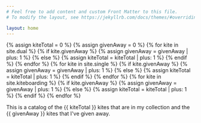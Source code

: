 ```yaml
---
# Feel free to add content and custom Front Matter to this file.
# To modify the layout, see https://jekyllrb.com/docs/themes/#overriding-theme-defaults

layout: home
---
```


{% assign kiteTotal = 0 %}
{% assign givenAway = 0 %}
{% for kite in site.dual %}
  {% if kite.givenAway %}
    {% assign givenAway = givenAway | plus: 1 %}
  {% else %}
    {% assign kiteTotal = kiteTotal | plus: 1 %}
  {% endif %}
{% endfor %}
{% for kite in site.single %}
  {% if kite.givenAway %}
    {% assign givenAway = givenAway | plus: 1 %}
  {% else %}
    {% assign kiteTotal = kiteTotal | plus: 1 %}
  {% endif %}
{% endfor %}
{% for kite in site.kiteboarding %}
  {% if kite.givenAway %}
    {% assign givenAway = givenAway | plus: 1 %}
  {% else %}
    {% assign kiteTotal = kiteTotal | plus: 1 %}
  {% endif %}
{% endfor %}

This is a catalog of the {{ kiteTotal }} kites that are in my collection and the {{ givenAway }} kites that I've given away.
